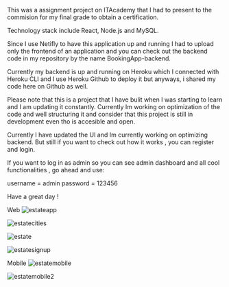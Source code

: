 This was a assignment project on ITAcademy that I had to present to the commision for my final grade to obtain a certification. 

Technology stack include React, Node.js and MySQL. 

Since I use Netifly to have this application up and running I had to upload only the frontend of an application and you can check out the backend code in my repository by the name BookingApp-backend.

Currently my backend is up and running on Heroku which I connected with Heroku CLI and I use Heroku Github to deploy it but anyways, i shared my code here on Github as well. 

Please note that this is a project that I have bulit when I was starting to learn and I am updating it constantly. Currently Im working on optimization of the code and well structuring it and consider that this project is still in development even tho is accesible and open.

Currently I have updated the UI and Im currently working on optimizing backend. But still if you want to check out how it works , you can register and login.

If you want to log in as admin so you can see admin dashboard and all cool functionalities , go ahead and use: 

username = admin
password = 123456

Have a great day !

Web
![estateapp](https://github.com/AmirCeljo/Real-estate-agency/assets/61164084/9415eb53-ad97-4716-92c9-16eb923ca26d)

![estatecities](https://github.com/AmirCeljo/Real-estate-agency/assets/61164084/c8cd2a9f-317f-4f5f-ac5a-58b2db6c1228)

![estate](https://github.com/AmirCeljo/Real-estate-agency/assets/61164084/2ab0b24b-8c65-40ae-8072-8a3fe417a8f7)

![estatesignup](https://github.com/AmirCeljo/Real-estate-agency/assets/61164084/602f05b4-7d73-48bb-80ec-62b1827063a3)

Mobile
![estatemobile](https://github.com/AmirCeljo/Real-estate-agency/assets/61164084/1ffc2211-4f18-48f1-8995-aa88b161a34e)

![estatemobile2](https://github.com/AmirCeljo/Real-estate-agency/assets/61164084/e23fdda7-dd83-44a3-ac90-0fc211428203)
